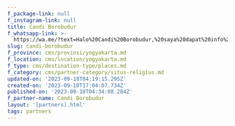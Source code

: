 ```yaml
---
f_package-link: null
f_instagram-link: null
title: Candi Borobudur
f_whatsapp-link: >-
  https://wa.me/?text=Halo%20Candi%20Borobudur,%20saya%20dapat%20info%20dari%20@loocale.id%20dan%20punya%20pertanyaan
slug: candi-borobudur
f_province: cms/provinsi/yogyakarta.md
f_location: cms/location/yogyakarta.md
f_type: cms/destination-type/places.md
f_category: cms/partner-category/situs-religius.md
updated-on: '2023-09-18T04:19:15.295Z'
created-on: '2023-09-10T17:04:07.734Z'
published-on: '2023-09-18T04:34:08.284Z'
f_partner-name: Candi Borobudur
layout: '[partners].html'
tags: partners
---
```



